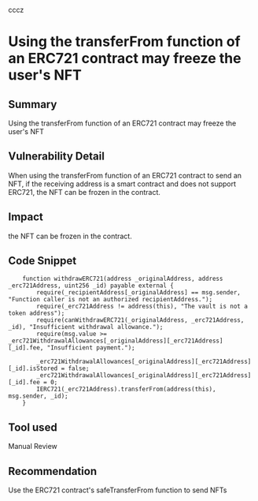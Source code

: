 cccz
# Using the transferFrom function of an ERC721 contract may freeze the user's NFT

## Summary
Using the transferFrom function of an ERC721 contract may freeze the user's NFT
## Vulnerability Detail
When using the transferFrom function of an ERC721 contract to send an NFT, if the receiving address is a smart contract and does not support ERC721, the NFT can be frozen in the contract.
## Impact
the NFT can be frozen in the contract.
## Code Snippet
```
    function withdrawERC721(address _originalAddress, address _erc721Address, uint256 _id) payable external {
        require(_recipientAddress[_originalAddress] == msg.sender, "Function caller is not an authorized recipientAddress.");
        require(_erc721Address != address(this), "The vault is not a token address");
        require(canWithdrawERC721(_originalAddress, _erc721Address, _id), "Insufficient withdrawal allowance.");
        require(msg.value >= _erc721WithdrawalAllowances[_originalAddress][_erc721Address][_id].fee, "Insufficient payment.");

        _erc721WithdrawalAllowances[_originalAddress][_erc721Address][_id].isStored = false;
        _erc721WithdrawalAllowances[_originalAddress][_erc721Address][_id].fee = 0;
        IERC721(_erc721Address).transferFrom(address(this), msg.sender, _id);
    }
```
## Tool used

Manual Review

## Recommendation
Use the ERC721 contract's safeTransferFrom function to send NFTs

